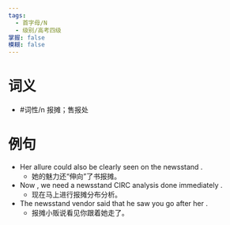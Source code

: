```yaml
---
tags:
  - 首字母/N
  - 级别/高考四级
掌握: false
模糊: false
---
```

# 词义
- #词性/n  报摊；售报处
# 例句
- Her allure could also be clearly seen on the newsstand .
	- 她的魅力还“伸向”了书报摊。
- Now , we need a newsstand CIRC analysis done immediately .
	- 现在马上进行报摊分布分析。
- The newsstand vendor said that he saw you go after her .
	- 报摊小贩说看见你跟着她走了。
